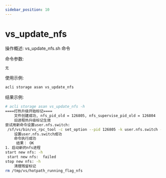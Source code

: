 ```yaml
---
sidebar_position: 10
---
```


# vs_update_nfs
操作概述: vs_update_nfs.sh 命令

命令参数:
```bash
无
```

使用示例:
```bash
acli storage asan vs_update_nfs
```

结果示例:
```bash
# acli storage asan vs_update_nfs -h
====打热升级开始标记====
    文件创建成功, nfs_pid_old = 126805, nfs_supervise_pid_old = 126804
    旧进程热升级标记生效
尝试用新命令设置user.nfs.switch:
 /sf/vs/bin/vs_rpc_tool -c set_option --pid 126805 -k user.nfs.switch -v old 2>&1
    设置user.nfs.switch成功
    命令执行成功
     结果： OK
1. 启动新的nfs进程
start new nfs: -h
 start new nfs:  failed
stop new nfs: -h
    清理残留标记
rm /tmp/vs/hotpath_running_flag_nfs
```